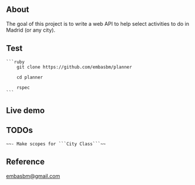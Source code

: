 ## About

The goal of this project is to write a web API to help select activities to do in Madrid (or any city).

## Test

    ```ruby
        git clone https://github.com/embasbm/planner

        cd planner

        rspec
    ```
## Live demo

## TODOs

    ~~- Make scopes for ```City Class```~~

## Reference
embasbm@gmail.com
